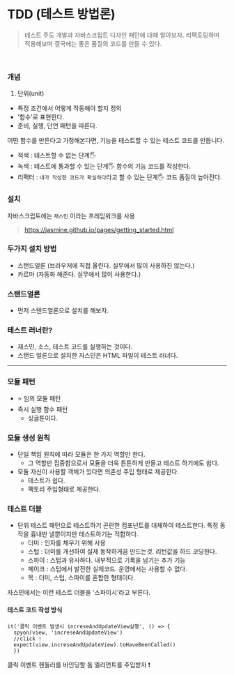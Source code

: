 # TDD (테스트 방법론)
> 테스트 주도 개발과 자바스크립트 디자인 패턴에 대해 알아보자. 리팩토링하며 적용해보며 결국에는 좋은 품질의 코드를 만들 수 있다.

<br>

### 개념
1. 단위(unit)
- 특정 조건에서 어떻게 작동해야 할지 정의
- '함수'로 표현한다.
- 준비, 실행, 단언 패턴을 따른다.

어떤 함수를 만든다고 가정해본다면, 기능을 테스트할 수 있는 테스트 코드를 만듭니다.
- 적색 : 테스트할 수 없는 단계🖐
- 녹색 : 테스트에 통과할 수 있는 단계🖐 함수의 기능 코드를 작성한다. 
- 리팩터 : `내가 작성한 코드가 확실하다`라고 할 수 있는 단계🖐 코드 품질이 높아진다.

### 설치
자바스크립트에는 `재스민` 이라는 프레임워크를 사용
> https://jasmine.github.io/pages/getting_started.html

### 두가지 설치 방법
- 스탠드얼론 (브라우저에 직접 올린다. 실무에서 많이 사용하진 않는다.)
- 카르마 (자동화 해준다. 실무에서 많이 사용한다.)

### 스탠드얼론
- 먼저 스탠드얼론으로 설치를 해보자.

### 테스트 러너란?
- 재스민, 소스, 테스트 코드를 실행하는 것이다.
- 스탠드 얼론으로 설치한 자스민은 HTML 파일이 테스트 러너다.

--------------

### 모듈 패턴
- ⭐️ 임의 모듈 패턴
- 즉시 실행 함수 패턴
    - 싱글톤이다.

### 모듈 생성 원칙
- 단일 책임 원칙에 따라 모듈은 한 가지 역할만 한다.
    - 그 역할만 집중함으로서 모듈을 더욱 튼튼하게 만들고 테스트 하기에도 쉽다.
- 모듈 자신이 사용할 객체가 있다면 의존성 주입 형태로 제공한다.
    - 테스트가 쉽다.
    - 팩토리 주입형태로 제공한다.

### 테스트 더블
- 단위 테스트 패턴으로 테스트하기 곤란한 컴포넌트를 대체하여 테스트한다. 특정 동작을 흉내만 낼뿐이지만 테스트하기는 적합하다.
    - 더미 : 인자를 채우기 위해 사용
    - 스텁 : 더미를 개선하여 실제 동작하게끔 만드는것. 리턴값을 하드 코딩한다.
    - 스파이 : 스텁과 유사하다. 내부적으로 기록을 남기는 추가 기능
    - 페이크 : 스텁에서 발전한 실제코드. 운영에서는 사용할 수 없다.
    - 목 : 더미, 스텁, 스파이를 혼합한 형태이다.

자스민에서는 이런 테스트 더블을 '스파이시'라고 부른다.

#### 테스트 코드 작성 방식

```
it('클릭 이벤트 발생시 increseAndUpdateView실행', () => {
  spyon(view, 'increseAndUpdateView')
  //click !
  expect(view.increseAndUpdateView).toHaveBeenCalled()
  })
```

클릭 이벤트 핸들러를 바인딩할 돔 엘리먼트를 주입받자 ❗️

